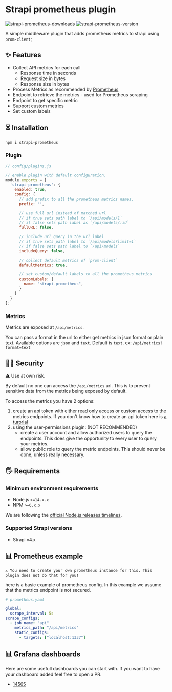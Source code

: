 # Strapi prometheus plugin

![strapi-prometheus-downloads](https://img.shields.io/npm/dt/strapi-prometheus.svg?maxAge=3600)
![strapi-prometheus-version](https://img.shields.io/npm/v/strapi-prometheus?maxAge=3600)

A simple middleware plugin that adds prometheus metrics to strapi using `prom-client`;

## ✨ Features

- Collect API metrics for each call
  - Response time in seconds
  - Request size in bytes
  - Response size in bytes
- Process Metrics as recommended by [Prometheus](https://prometheus.io/docs/instrumenting/writing_clientlibs/#standard-and-runtime-collectors)
- Endpoint to retrieve the metrics - used for Prometheus scraping
- Endpoint to get specific metric
- Support custom metrics
- Set custom labels

## ⏳ Installation

```bash
npm i strapi-prometheus
```

### Plugin

```js
// config/plugins.js

// enable plugin with default configuration.
module.exports = [
  'strapi-prometheus': {
    enabled: true,
    config: {
      // add prefix to all the prometheus metrics names.
      prefix: '',

      // use full url instead of matched url
      // if true sets path label to `/api/models/1`
      // if false sets path label as `/api/models/:id`
      fullURL: false,

      // include url query in the url label
      // if true sets path label to `/api/models?limit=1`
      // if false sets path label to `/api/models`
      includeQuery: false,

      // collect default metrics of `prom-client`
      defaultMetrics: true,

      // set custom/default labels to all the prometheus metrics
      customLabels: {
        name: "strapi-prometheus",
      }
    }
  }
];
```

### Metrics

Metrics are exposed at `/api/metrics`.

You can pass a format in the url to either get metrics in json format or plain text. Available options are `json` and `text`. Default is `text`. ex: `/api/metrics?format=text`

## 👮‍♀️ Security

⚠️ Use at own risk.

By default no one can access the `/api/metrics` url. This is to prevent sensitive data from the metrics being exposed by default.

To access the metrics you have 2 options:

1. create an api token with either read only access or custom access to the metrics endpoints. If you don't know how to create an api token here is [a turorial](https://www.youtube.com/watch?v=dVQKqZYWyv4)
2. using the user-permissions plugin: (NOT RECOMMENDED)
    - create a user account and allow authorized users to query the endpoints. This does give the opportunity to every user to query your metrics.
    - allow public role to query the metric endpoints. This should never be done, unless really necessary.

## 🖐 Requirements

### Minimum environment requirements

- Node.js `>=14.x.x`
- NPM `>=6.x.x`

We are following the [official Node.js releases timelines](https://nodejs.org/en/about/releases/).

### Supported Strapi versions

- Strapi v4.x

## 📊 Prometheus example

`⚠️ You need to create your own prometheus instance for this. This plugin does not do that for you!`

here is a basic example of prometheus config. In this example we assume that the metrics endpoint is not secured.

```yml
# prometheus.yaml

global:
  scrape_interval: 5s
scrape_configs:
  - job_name: "api"
    metrics_path: "/api/metrics"
    static_configs:
      - targets: ["localhost:1337"]
```

## 📊 Grafana dashboards

Here are some usefull dashboards you can start with. If you want to have your dashboard added feel free to open a PR.

- [14565](https://grafana.com/grafana/dashboards/14565)
